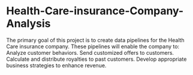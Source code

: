 # Health-Care-insurance-Company-Analysis
The primary goal of this project is to create data pipelines for the Health Care insurance company. These pipelines will enable the company to: Analyze customer behaviors. Send customized offers to customers. Calculate and distribute royalties to past customers. Develop appropriate business strategies to enhance revenue.
